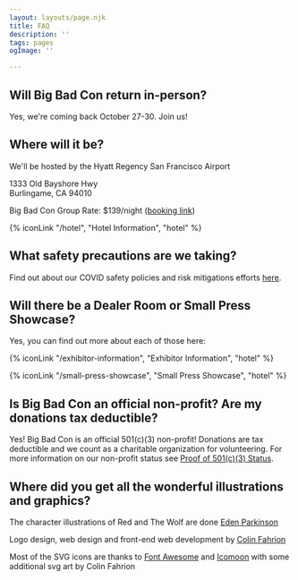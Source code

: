 ```yaml
---
layout: layouts/page.njk
title: FAQ
description: ''
tags: pages
ogImage: ''

---
```

## Will Big Bad Con return in-person?

Yes, we're coming back October 27-30. Join us!

## Where will it be?

We'll be hosted by the Hyatt Regency San Francisco Airport

1333 Old Bayshore Hwy  
Burlingame, CA 94010

Big Bad Con Group Rate: $139/night ([booking link](https://www.hyatt.com/en-US/group-booking/SFOBU/G-BBC3))

{% iconLink "/hotel", "Hotel Information", "hotel" %}

## What safety precautions are we taking?

Find out about our COVID safety policies and risk mitigations efforts [here](/covid-safety).

## Will there be a Dealer Room or Small Press Showcase?

Yes, you can find out more about each of those here:

{% iconLink "/exhibitor-information", "Exhibitor Information", "hotel" %}

{% iconLink "/small-press-showcase", "Small Press Showcase", "hotel" %}

## <!-- Where are all the games at Big Bad Online? -->

<!-- There are no scheduled games at Big Bad Online. We will have a Big Bad Online 2022 Discord the day of the event where people can chat and jump off into games if they like. You can register for the Big Bad Online Discord [here](/register). Note this is separate Discord from our year-round [Community Discord](/community-discord). -->

## Is Big Bad Con an official non-profit? Are my donations tax deductible?

Yes! Big Bad Con is an official 501(c)(3) non-profit! Donations are tax deductible and we count as a charitable organization for volunteering. For more information on our non-profit status see [Proof of 501(c)(3) Status](/non-profit).

## Where did you get all the wonderful illustrations and graphics?

The character illustrations of Red and The Wolf are done [Eden Parkinson](https://eden-parkinson.com)

Logo design, web design and front-end web development by [Colin Fahrion](http://www.twitter.com/colinaut)

Most of the SVG icons are thanks to [Font Awesome](https://fontawesome.com/license) and [Icomoon](https://icomoon.io) with some additional svg art by Colin Fahrion